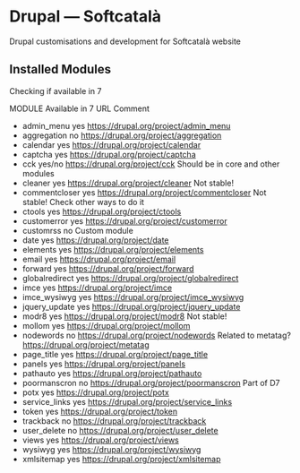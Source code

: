 # Drupal — Softcatalà

Drupal customisations and development for Softcatalà website

## Installed Modules

Checking if available in 7

MODULE	Available in 7	URL	Comment

* admin_menu	yes	https://drupal.org/project/admin_menu
* aggregation	no	https://drupal.org/project/aggregation
* calendar	yes	https://drupal.org/project/calendar
* captcha	yes	https://drupal.org/project/captcha
* cck	yes/no	https://drupal.org/project/cck	Should be in core and other modules
* cleaner	yes	https://drupal.org/project/cleaner	Not stable!
* commentcloser	yes	https://drupal.org/project/commentcloser	Not stable! Check other ways to do it
* ctools	yes	https://drupal.org/project/ctools
* customerror	yes	https://drupal.org/project/customerror
* customrss	no		Custom module
* date	yes	https://drupal.org/project/date
* elements	yes	https://drupal.org/project/elements
* email	yes	https://drupal.org/project/email
* forward	yes	https://drupal.org/project/forward
* globalredirect	yes	https://drupal.org/project/globalredirect
* imce	yes	https://drupal.org/project/imce
* imce_wysiwyg	yes	https://drupal.org/project/imce_wysiwyg
* jquery_update	yes	https://drupal.org/project/jquery_update
* modr8	yes	https://drupal.org/project/modr8	Not stable!
* mollom	yes	https://drupal.org/project/mollom
* nodewords	no	https://drupal.org/project/nodewords	Related to metatag? https://drupal.org/project/metatag
* page_title	yes	https://drupal.org/project/page_title
* panels	yes	https://drupal.org/project/panels
* pathauto	yes	https://drupal.org/project/pathauto
* poormanscron	no	https://drupal.org/project/poormanscron	Part of D7
* potx	yes	https://drupal.org/project/potx
* service_links	yes	https://drupal.org/project/service_links
* token	yes	https://drupal.org/project/token
* trackback	no	https://drupal.org/project/trackback
* user_delete	no	https://drupal.org/project/user_delete
* views	yes	https://drupal.org/project/views
* wysiwyg	yes	https://drupal.org/project/wysiwyg
* xmlsitemap	yes	https://drupal.org/project/xmlsitemap
